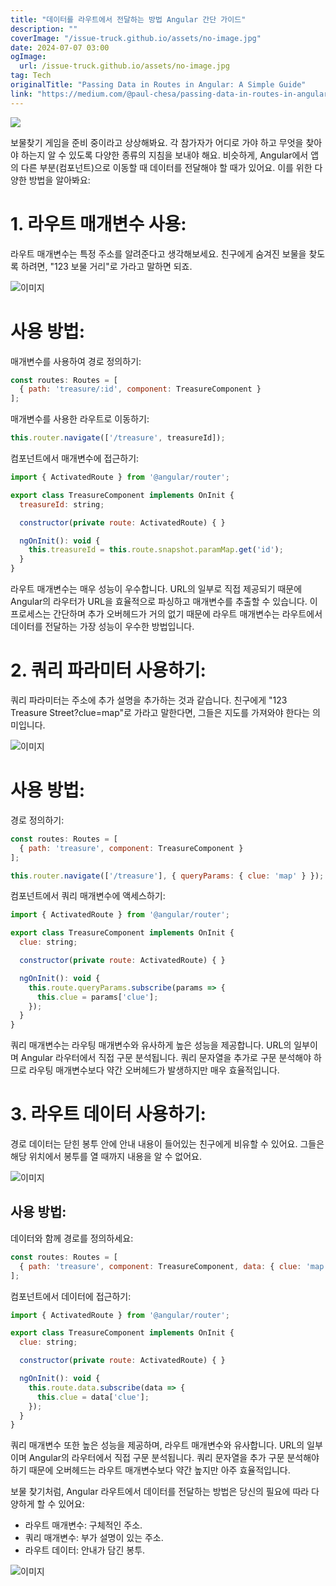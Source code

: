 ```yaml
---
title: "데이터를 라우트에서 전달하는 방법 Angular 간단 가이드"
description: ""
coverImage: "/issue-truck.github.io/assets/no-image.jpg"
date: 2024-07-07 03:00
ogImage: 
  url: /issue-truck.github.io/assets/no-image.jpg
tag: Tech
originalTitle: "Passing Data in Routes in Angular: A Simple Guide"
link: "https://medium.com/@paul-chesa/passing-data-in-routes-in-angular-a-simple-guide-e24b814e7076"
---
```



<img src="https://miro.medium.com/v2/resize:fit:920/1*oiByvR5dsoSmuPxYidV3sw.gif" />

보물찾기 게임을 준비 중이라고 상상해봐요. 각 참가자가 어디로 가야 하고 무엇을 찾아야 하는지 알 수 있도록 다양한 종류의 지침을 보내야 해요. 비슷하게, Angular에서 앱의 다른 부분(컴포넌트)으로 이동할 때 데이터를 전달해야 할 때가 있어요. 이를 위한 다양한 방법을 알아봐요:

# 1. 라우트 매개변수 사용:

라우트 매개변수는 특정 주소를 알려준다고 생각해보세요. 친구에게 숨겨진 보물을 찾도록 하려면, "123 보물 거리"로 가라고 말하면 되죠.

<div class="content-ad"></div>


![이미지](https://miro.medium.com/v2/resize:fit:808/1*9jWPjDR-FOs-rk7KnqHcGg.gif)

# 사용 방법:

매개변수를 사용하여 경로 정의하기:

```js
const routes: Routes = [
  { path: 'treasure/:id', component: TreasureComponent }
];
```

<div class="content-ad"></div>

매개변수를 사용한 라우트로 이동하기:

```js
this.router.navigate(['/treasure', treasureId]);
```

컴포넌트에서 매개변수에 접근하기:

```js
import { ActivatedRoute } from '@angular/router';

export class TreasureComponent implements OnInit {
  treasureId: string;

  constructor(private route: ActivatedRoute) { }

  ngOnInit(): void {
    this.treasureId = this.route.snapshot.paramMap.get('id');
  }
}
```

<div class="content-ad"></div>

라우트 매개변수는 매우 성능이 우수합니다. URL의 일부로 직접 제공되기 때문에 Angular의 라우터가 URL을 효율적으로 파싱하고 매개변수를 추출할 수 있습니다. 이 프로세스는 간단하며 추가 오버헤드가 거의 없기 때문에 라우트 매개변수는 라우트에서 데이터를 전달하는 가장 성능이 우수한 방법입니다.

# 2. 쿼리 파라미터 사용하기:

쿼리 파라미터는 주소에 추가 설명을 추가하는 것과 같습니다. 친구에게 "123 Treasure Street?clue=map"로 가라고 말한다면, 그들은 지도를 가져와야 한다는 의미입니다.

![이미지](https://miro.medium.com/v2/resize:fit:1276/1*GLm2vLF8qNspa2x0sxrT1Q.gif)


<div class="content-ad"></div>

# 사용 방법:

경로 정의하기:

```js
const routes: Routes = [
  { path: 'treasure', component: TreasureComponent }
];
```

```js
this.router.navigate(['/treasure'], { queryParams: { clue: 'map' } });
```

<div class="content-ad"></div>

컴포넌트에서 쿼리 매개변수에 액세스하기:

```js
import { ActivatedRoute } from '@angular/router';

export class TreasureComponent implements OnInit {
  clue: string;

  constructor(private route: ActivatedRoute) { }

  ngOnInit(): void {
    this.route.queryParams.subscribe(params => {
      this.clue = params['clue'];
    });
  }
}
```

쿼리 매개변수는 라우팅 매개변수와 유사하게 높은 성능을 제공합니다. URL의 일부이며 Angular 라우터에서 직접 구문 분석됩니다. 쿼리 문자열을 추가로 구문 분석해야 하므로 라우팅 매개변수보다 약간 오버헤드가 발생하지만 매우 효율적입니다.

# 3. 라우트 데이터 사용하기:

<div class="content-ad"></div>

경로 데이터는 닫힌 봉투 안에 안내 내용이 들어있는 친구에게 비유할 수 있어요. 그들은 해당 위치에서 봉투를 열 때까지 내용을 알 수 없어요.

![이미지](https://miro.medium.com/v2/resize:fit:996/1*CLnQurwuTxos53iz66Y7yw.gif)

## 사용 방법:

데이터와 함께 경로를 정의하세요:

<div class="content-ad"></div>

```js
const routes: Routes = [
  { path: 'treasure', component: TreasureComponent, data: { clue: 'map' } }
];
```

컴포넌트에서 데이터에 접근하기:

```js
import { ActivatedRoute } from '@angular/router';

export class TreasureComponent implements OnInit {
  clue: string;

  constructor(private route: ActivatedRoute) { }

  ngOnInit(): void {
    this.route.data.subscribe(data => {
      this.clue = data['clue'];
    });
  }
}
```

쿼리 매개변수 또한 높은 성능을 제공하며, 라우트 매개변수와 유사합니다. URL의 일부이며 Angular의 라우터에서 직접 구문 분석됩니다. 쿼리 문자열을 추가 구문 분석해야 하기 때문에 오버헤드는 라우트 매개변수보다 약간 높지만 아주 효율적입니다.

<div class="content-ad"></div>

보물 찾기처럼, Angular 라우트에서 데이터를 전달하는 방법은 당신의 필요에 따라 다양하게 할 수 있어요:

- 라우트 매개변수: 구체적인 주소.
- 쿼리 매개변수: 부가 설명이 있는 주소.
- 라우트 데이터: 안내가 담긴 봉투.

![이미지](https://miro.medium.com/v2/resize:fit:716/1*X0gMujOmExf74AQcVu9wHQ.gif)